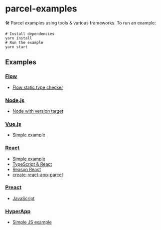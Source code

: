 # parcel-examples

🛠 Parcel examples using tools & various frameworks. To run an example:

```shell
# Install dependencies
yarn install
# Run the example
yarn start
```

## Examples

### [Flow](https://flow.org)

- [Flow static type checker](flow)

### [Node.js](https://nodejs.org/)

- [Node with version target](node)

### [Vue.js](https://vuejs.org)

- [Simple example](vue)

### [React](https://reactjs.org)

- [Simple example](react)
- [TypeScript & React](typescript-react)
- [Reason React](reason-react)
- [create-react-app-parcel](https://github.com/sw-yx/create-react-app-parcel)

### [Preact](https://preactjs.com/)

- [JavaScript](preact)

### [HyperApp](https://hyperapp.js.org/)

- [Simple JS example](hyperapp)
